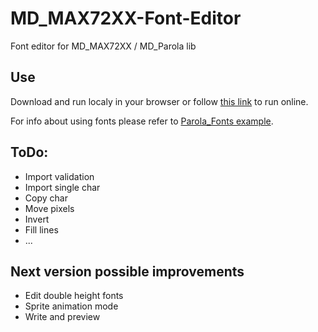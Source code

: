# MD_MAX72XX-Font-Editor
Font editor for MD_MAX72XX / MD_Parola lib

## Use

Download and run localy in your browser or follow [this link](https://pjrp.github.io/MDParolaFontEditor) to run online.

For info about using fonts please refer to [Parola_Fonts example](https://github.com/MajicDesigns/MD_Parola/tree/master/examples/Parola_Fonts).

## ToDo:
- Import validation
- Import single char
- Copy char
- Move pixels 
- Invert
- Fill lines
- ... 

## Next version possible improvements
- Edit double height fonts
- Sprite animation mode
- Write and preview